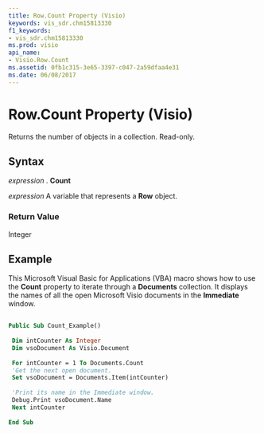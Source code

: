```yaml
---
title: Row.Count Property (Visio)
keywords: vis_sdr.chm15813330
f1_keywords:
- vis_sdr.chm15813330
ms.prod: visio
api_name:
- Visio.Row.Count
ms.assetid: 0fb1c315-3e65-3397-c047-2a59dfaa4e31
ms.date: 06/08/2017
---
```



# Row.Count Property (Visio)

Returns the number of objects in a collection. Read-only.


## Syntax

 _expression_ . **Count**

 _expression_ A variable that represents a **Row** object.


### Return Value

Integer


## Example

This Microsoft Visual Basic for Applications (VBA) macro shows how to use the **Count** property to iterate through a **Documents** collection. It displays the names of all the open Microsoft Visio documents in the **Immediate** window.


```vb
 
Public Sub Count_Example() 
 
 Dim intCounter As Integer 
 Dim vsoDocument As Visio.Document 
 
 For intCounter = 1 To Documents.Count 
 'Get the next open document. 
 Set vsoDocument = Documents.Item(intCounter) 
 
 'Print its name in the Immediate window. 
 Debug.Print vsoDocument.Name 
 Next intCounter 
 
End Sub
```


